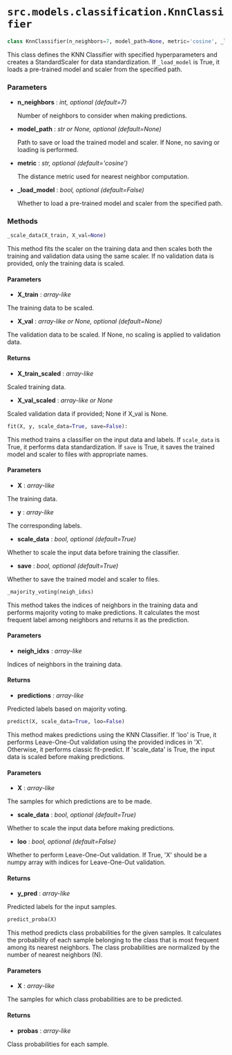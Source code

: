 # `src.models.classification.KnnClassifier`

```python
class KnnClassifier(n_neighbors=7, model_path=None, metric='cosine', _load_model=False)
```

This class defines the KNN Classifier with specified hyperparameters 
        and creates a StandardScaler for data standardization. If `_load_model` 
        is True, it loads a pre-trained model and scaler from the specified path.

### Parameters

- **n_neighbors** : _int, optional (default=7)_
    
    Number of neighbors to consider when making predictions.

- **model_path** : _str or None, optional (default=None)_
    
    Path to save or load the trained model and scaler. If None, no 
    saving or loading is performed.

- **metric** : _str, optional (default='cosine')_
    
    The distance metric used for nearest neighbor computation.

- **_load_model** : _bool, optional (default=False)_
    
    Whether to load a pre-trained model and scaler from the specified 
    path.

### Methods
```python
_scale_data(X_train, X_val=None)
```
This method fits the scaler on the training data and then scales both 
        the training and validation data using the same scaler. If no validation 
        data is provided, only the training data is scaled.

#### Parameters
- **X_train** : _array-like_

The training data to be scaled.

- **X_val** : _array-like or None, optional (default=None)_

The validation data to be scaled. If None, no scaling is applied to 
validation data.

#### Returns
- **X_train_scaled** : _array-like_

Scaled training data.

- **X_val_scaled** : _array-like or None_

Scaled validation data if provided; None if X_val is None.


```python
fit(X, y, scale_data=True, save=False):
```
This method trains a classifier on the input data and labels. If 
`scale_data` is True, it performs data standardization. If `save` is 
True, it saves the trained model and scaler to files with appropriate 
names.

#### Parameters
- **X** : _array-like_

The training data.

- **y** : _array-like_

The corresponding labels.

- **scale_data** : _bool, optional (default=True)_

Whether to scale the input data before training the classifier.

- **save** : _bool, optional (default=True)_

Whether to save the trained model and scaler to files.


```python
_majority_voting(neigh_idxs)
```
This method takes the indices of neighbors in the training data and 
performs majority voting to make predictions. It calculates the most 
frequent label among neighbors and returns it as the prediction.

#### Parameters
- **neigh_idxs** : _array-like_

Indices of neighbors in the training data.

#### Returns
- **predictions** : _array-like_

Predicted labels based on majority voting.


```python
predict(X, scale_data=True, loo=False)
```
This method makes predictions using the KNN Classifier. If 'loo' is 
True, it performs Leave-One-Out validation using the provided indices 
in 'X'. Otherwise, it performs classic fit-predict. If 'scale_data' is 
True, the input data is scaled before making predictions.

#### Parameters
- **X** : _array-like_

The samples for which predictions are to be made.

- **scale_data** : _bool, optional (default=True)_

Whether to scale the input data before making predictions.

- **loo** : _bool, optional (default=False)_

Whether to perform Leave-One-Out validation. If True, 'X' should be 
a numpy array with indices for Leave-One-Out validation.

#### Returns
- **y_pred** : _array-like_

Predicted labels for the input samples.


```python
predict_proba(X)
```
This method predicts class probabilities for the given samples. It 
calculates the probability of each sample belonging to the class that 
is most frequent among its nearest neighbors. The class probabilities 
are normalized by the number of nearest neighbors (N).

#### Parameters
- **X** : _array-like_

The samples for which class probabilities are to be predicted.

#### Returns
- **probas** : _array-like_

Class probabilities for each sample.